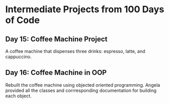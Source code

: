 <h1> Intermediate Projects from 100 Days of Code

<h2> Day 15: Coffee Machine Project </h2>
A coffee machine that dispenses three drinks: espresso, latte, and cappuccino.

<h2> Day 16: Coffee Machine in OOP </h2>
Rebuilt the coffee machine using objected oriented programming. Angela provided all the classes and corrresponding documentation for building each object.
